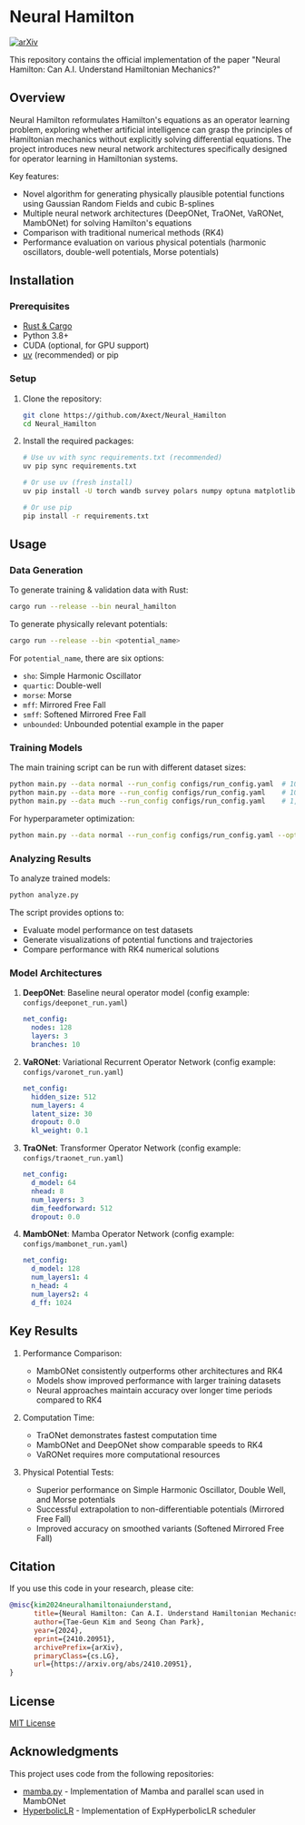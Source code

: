 # Neural Hamilton

[![arXiv](https://img.shields.io/badge/arXiv-2410.20951-b31b1b.svg)](https://arxiv.org/abs/2410.20951)

This repository contains the official implementation of the paper "Neural Hamilton: Can A.I. Understand Hamiltonian Mechanics?"

## Overview

Neural Hamilton reformulates Hamilton's equations as an operator learning problem, exploring whether artificial intelligence can grasp the principles of Hamiltonian mechanics without explicitly solving differential equations. The project introduces new neural network architectures specifically designed for operator learning in Hamiltonian systems.

Key features:
- Novel algorithm for generating physically plausible potential functions using Gaussian Random Fields and cubic B-splines
- Multiple neural network architectures (DeepONet, TraONet, VaRONet, MambONet) for solving Hamilton's equations
- Comparison with traditional numerical methods (RK4)
- Performance evaluation on various physical potentials (harmonic oscillators, double-well potentials, Morse potentials)

## Installation

### Prerequisites
- [Rust & Cargo](https://rustup.rs/)
- Python 3.8+
- CUDA (optional, for GPU support)
- [uv](https://github.com/astral-sh/uv) (recommended) or pip

### Setup

1. Clone the repository:
   ```bash
   git clone https://github.com/Axect/Neural_Hamilton
   cd Neural_Hamilton
   ```

2. Install the required packages:
   ```bash
   # Use uv with sync requirements.txt (recommended)
   uv pip sync requirements.txt

   # Or use uv (fresh install)
   uv pip install -U torch wandb survey polars numpy optuna matplotlib scienceplots beaupy rich

   # Or use pip
   pip install -r requirements.txt

   ```

## Usage

### Data Generation

To generate training & validation data with Rust:
```bash
cargo run --release --bin neural_hamilton
```

To generate physically relevant potentials:
```bash
cargo run --release --bin <potential_name>
```

For `potential_name`, there are six options:
- `sho`: Simple Harmonic Oscillator
- `quartic`: Double-well
- `morse`: Morse
- `mff`: Mirrored Free Fall
- `smff`: Softened Mirrored Free Fall
- `unbounded`: Unbounded potential example in the paper

### Training Models

The main training script can be run with different dataset sizes:
```bash
python main.py --data normal --run_config configs/run_config.yaml  # 10,000 potentials
python main.py --data more --run_config configs/run_config.yaml    # 100,000 potentials
python main.py --data much --run_config configs/run_config.yaml    # 1,000,000 potentials
```

For hyperparameter optimization:
```bash
python main.py --data normal --run_config configs/run_config.yaml --optimize_config configs/optimize_config.yaml
```

### Analyzing Results

To analyze trained models:
```bash
python analyze.py
```

The script provides options to:
- Evaluate model performance on test datasets
- Generate visualizations of potential functions and trajectories
- Compare performance with RK4 numerical solutions

### Model Architectures

1. **DeepONet**: Baseline neural operator model (config example: `configs/deeponet_run.yaml`)
   ```yaml
   net_config:
     nodes: 128
     layers: 3
     branches: 10
   ```

2. **VaRONet**: Variational Recurrent Operator Network (config example: `configs/varonet_run.yaml`)
   ```yaml
   net_config:
     hidden_size: 512
     num_layers: 4
     latent_size: 30
     dropout: 0.0
     kl_weight: 0.1
   ```

3. **TraONet**: Transformer Operator Network (config example: `configs/traonet_run.yaml`)
   ```yaml
   net_config:
     d_model: 64
     nhead: 8
     num_layers: 3
     dim_feedforward: 512
     dropout: 0.0
   ```

4. **MambONet**: Mamba Operator Network (config example: `configs/mambonet_run.yaml`)
   ```yaml
   net_config:
     d_model: 128
     num_layers1: 4
     n_head: 4
     num_layers2: 4
     d_ff: 1024
   ```

## Key Results

1. Performance Comparison:
   - MambONet consistently outperforms other architectures and RK4
   - Models show improved performance with larger training datasets
   - Neural approaches maintain accuracy over longer time periods compared to RK4

2. Computation Time:
   - TraONet demonstrates fastest computation time
   - MambONet and DeepONet show comparable speeds to RK4
   - VaRONet requires more computational resources

3. Physical Potential Tests:
   - Superior performance on Simple Harmonic Oscillator, Double Well, and Morse potentials
   - Successful extrapolation to non-differentiable potentials (Mirrored Free Fall)
   - Improved accuracy on smoothed variants (Softened Mirrored Free Fall)

## Citation

If you use this code in your research, please cite:
```bibtex
@misc{kim2024neuralhamiltonaiunderstand,
      title={Neural Hamilton: Can A.I. Understand Hamiltonian Mechanics?}, 
      author={Tae-Geun Kim and Seong Chan Park},
      year={2024},
      eprint={2410.20951},
      archivePrefix={arXiv},
      primaryClass={cs.LG},
      url={https://arxiv.org/abs/2410.20951}, 
}
```

## License

[MIT License](LICENSE)

## Acknowledgments

This project uses code from the following repositories:

* [mamba.py](https://github.com/alxndrTL/mamba.py) - Implementation of Mamba and parallel scan used in MambONet
* [HyperbolicLR](https://github.com/Axect/HyperbolicLR) - Implementation of ExpHyperbolicLR scheduler
